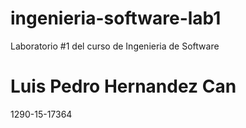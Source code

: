 # ingenieria-software-lab1
Laboratorio #1 del curso de Ingenieria de Software

# Luis Pedro Hernandez Can 
1290-15-17364
